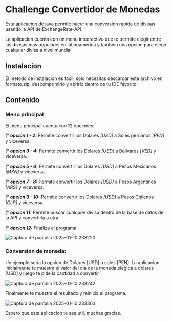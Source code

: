 

# Challenge Convertidor de Monedas

Esta aplicacion de java permite hacer una conversion rapida de divisas usando la API de ExchangeRate-API. 

La aplicacion cuenta con un menu intearactivo que te permite elegir entre las divisas mas populares en latinoamerica y tambien una opcion para elegir cualquier divisa a nivel mundial.

## Instalacion

El metodo de instalacion es facil, solo necesitas descargar este archivo en formato.zip, descomprimirlo y abrirlo dentro de tu IDE favorito.

## Contenido

### Menu principal

El menu principal cuenta con 12 opciones:

|° **_opcion 1 - 2:_** Permite convertir los Dolares *[USD]* a Soles peruanos *[PEN]* y viceversa. 

|° **_opcion 3 - 4:_** Permite convertir los Dolares *[USD]* a Bolivares *[VED]* y viceversa.

|° **_opcion 5 - 6:_** Permite convertir los Dolares *[USD]* a Pesos Mexicanos *[MXN]* y viceversa.

|° **_opcion 7 - 8:_** Permite convertir los Dolares *[USD]* a Pesos Argentinos *[ARS]* y viceversa.

|° **_opcion 9 - 10:_** Permite convertir los Dolares *[USD]* a Pesos Chilenos *[CLP]* y viceversa.

|° **_opcion 11:_** Permite buscar cualquier divisa dentro de la base de datos de la API y convertirla a otra.

|° **_opcion 12:_** Finaliza el programa.

![Captura de pantalla 2025-01-10 233220](https://github.com/user-attachments/assets/2277b76b-de68-4819-8163-18801e09220b)


### Conversion de moneda:

Un ejemplo seria la opcion de Dolares [USD] a soles [PEN].
La aplicacion inicialmente te muestra el valor del dia de la moneda elegida a dolares [USD] y luego te pide la cantidad a convertir

![Captura de pantalla 2025-01-10 233242](https://github.com/user-attachments/assets/16b0bb38-4b3b-4080-a44d-9c8c2ef68345)


Finalmente te muestra el resultado y reinicia el programa. 

![Captura de pantalla 2025-01-10 233303](https://github.com/user-attachments/assets/e282e1f2-7f0f-4649-aa80-ef0ab241a7f5)



Espero que esta aplicacion te sea util, muchas gracias.
